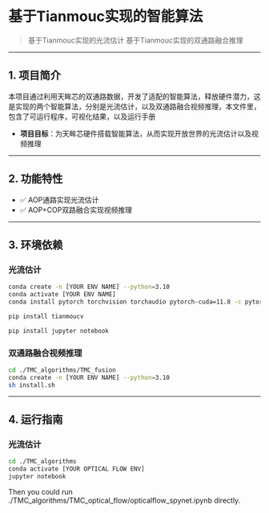 # 基于Tianmouc实现的智能算法
> 基于Tianmouc实现的光流估计
> 基于Tianmouc实现的双通路融合推理

---

## 1. 项目简介
本项目通过利用天眸芯的双通路数据，开发了适配的智能算法，释放硬件潜力，这是实现的两个智能算法，分别是光流估计，以及双通路融合视频推理，本文件里，包含了可运行程序，可视化结果，以及运行手册
 
- **项目目标**：为天眸芯硬件搭载智能算法，从而实现开放世界的光流估计以及视频推理

---

## 2. 功能特性
- ✅ AOP通路实现光流估计 
- ✅ AOP+COP双路融合实现视频推理


---

## 3. 环境依赖

### 光流估计
```bash
conda create -n [YOUR ENV NAME] --python=3.10
conda activate [YOUR ENV NAME]
conda install pytorch torchvision torchaudio pytorch-cuda=11.8 -c pytorch -c nvidia

pip install tianmoucv

pip install jupyter notebook

```
### 双通路融合视频推理
```bash
cd ./TMC_algorithms/TMC_fusion
conda create -n [YOUR ENV NAME] --python=3.10
sh install.sh

```

---

## 4. 运行指南

### 光流估计
```bash
cd ./TMC_algorithms
conda activate [YOUR OPTICAL FLOW ENV]
jupyter notebook
```
Then you could run ./TMC_algorithms/TMC_optical_flow/opticalflow_spynet.ipynb directly.


